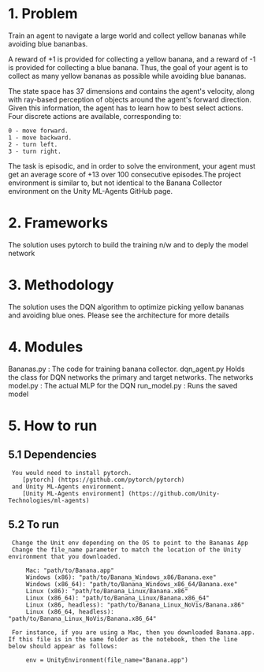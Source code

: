 

# 1. Problem 
   Train an agent to navigate a large world and collect yellow bananas while avoiding blue bananbas. 

   A reward of +1 is provided for collecting a yellow banana, and a reward of -1 is provided for collecting a blue banana. Thus, the goal of your agent is to collect as many yellow bananas as possible while avoiding blue bananas.

   The state space has 37 dimensions and contains the agent's velocity, along with ray-based perception of objects around the agent's forward direction. Given this information, the agent has to learn how to best select actions. Four discrete actions are available, corresponding to:

	0 - move forward.
	1 - move backward.
	2 - turn left.
	3 - turn right.
   The task is episodic, and in order to solve the environment, your agent must get an average score of +13 over 100 consecutive episodes.The project environment is similar to, but not identical to the Banana Collector environment on the Unity ML-Agents GitHub page.

# 2. Frameworks
   The solution uses pytorch to build the training n/w and to deply the model network
# 3. Methodology
   The solution uses the DQN algorithm to optimize picking yellow bananas and avoiding blue ones.
   Please see the architecture for more details
# 4. Modules
   Bananas.py : The code for training banana collector.
   dqn_agent.py Holds the class for DQN networks the primary and target networks. The networks 
   model.py : The actual MLP for the DQN
   run_model.py : Runs the saved model
   
# 5. How to run
 ## 5.1 Dependencies
     You would need to install pytorch.
     	[pytorch] (https://github.com/pytorch/pytorch)  
     and Unity ML-Agents environment.
        [Unity ML-Agents environment] (https://github.com/Unity-Technologies/ml-agents)
	
 ## 5.2 To run
     Change the Unit env depending on the OS to point to the Bananas App
     Change the file_name parameter to match the location of the Unity environment that you downloaded.

         Mac: "path/to/Banana.app"
         Windows (x86): "path/to/Banana_Windows_x86/Banana.exe"
         Windows (x86_64): "path/to/Banana_Windows_x86_64/Banana.exe"
         Linux (x86): "path/to/Banana_Linux/Banana.x86"
         Linux (x86_64): "path/to/Banana_Linux/Banana.x86_64"
         Linux (x86, headless): "path/to/Banana_Linux_NoVis/Banana.x86"
         Linux (x86_64, headless): "path/to/Banana_Linux_NoVis/Banana.x86_64"

     For instance, if you are using a Mac, then you downloaded Banana.app. If this file is in the same folder as the notebook, then the line below should appear as follows:

         env = UnityEnvironment(file_name="Banana.app")

